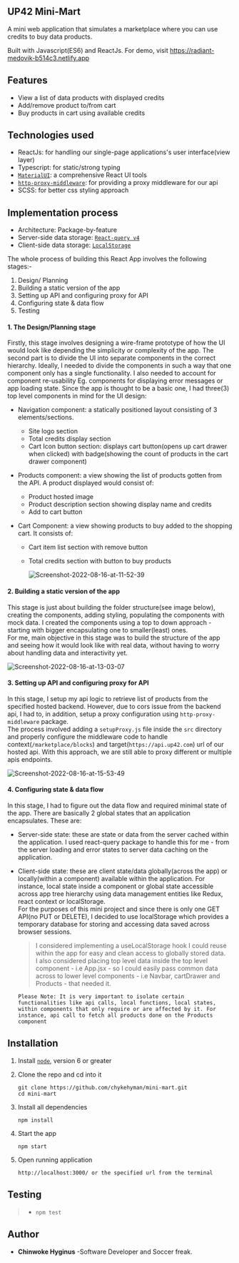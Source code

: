 ## UP42 Mini-Mart

A mini web application that simulates a marketplace where you can use credits to buy data products.

Built with Javascript(ES6) and ReactJs.
For demo, visit https://radiant-medovik-b514c3.netlify.app

## Features

- View a list of data products with displayed credits
- Add/remove product to/from cart
- Buy products in cart using available credits

## Technologies used

- ReactJs: for handling our single-page applications's user interface(view layer)
- Typescript: for static/strong typing
- [`MaterialUI`](https://mui.com/): a comprehensive React UI tools
- [`http-proxy-middleware`](https://www.npmjs.com/package/http-proxy-middleware): for providing a proxy middleware for our api
- SCSS: for better css styling approach

## Implementation process

- Architecture: Package-by-feature
- Server-side data storage: [`React-query v4`](https://tanstack.com/query/v4/?from=reactQueryV3&original=https://react-query-v3.tanstack.com/)
- Client-side data storage: [`LocalStorage`](https://developer.mozilla.org/en-US/docs/Web/API/Window/localStorage)

The whole process of building this React App involves the following stages:-

1. Design/ Planning
2. Building a static version of the app
3. Setting up API and configuring proxy for API
4. Configuring state & data flow
5. Testing

#### 1. The Design/Planning stage

Firstly, this stage involves designing a wire-frame prototype of how the UI would look like depending the simplicity or complexity of the app. The second part is to divide the UI into separate components in the correct hierarchy. Ideally, I needed to divide the components in such a way that one component only has a single functionality. I also needed to account for component re-usability Eg. components for displaying error messages or app loading state.
Since the app is thought to be a basic one, I had three(3) top level components in mind for the UI design:

- Navigation component: a statically positioned layout consisting of 3 elements/sections.
  - Site logo section
  - Total credits display section
  - Cart Icon button section: displays cart button(opens up cart drawer when clicked) with badge(showing the count of products in the cart drawer component)
- Products component: a view showing the list of products gotten from the API. A product displayed would consist of:
  - Product hosted image
  - Product description section showing display name and credits
  - Add to cart button
- Cart Component: a view showing products to buy added to the shopping cart. It consists of:

  - Cart item list section with remove button
  - Total credits section with button to buy products

    <div><img src="https://i.ibb.co/8bL21p8/Screenshot-2022-08-16-at-11-52-39.png" alt="Screenshot-2022-08-16-at-11-52-39" border="0" /></div>

#### 2. Building a static version of the app

This stage is just about building the folder structure(see image below), creating the components, adding styling, populating the components with mock data. I created the components using a top to down approach - starting with bigger encapsulating one to smaller(least) ones. <br>
For me, main objective in this stage was to build the structure of the app and seeing how it would look like with real data, without having to worry about handling data and interactivity yet.

  <div><img src="https://i.ibb.co/D7CfVXF/Screenshot-2022-08-16-at-13-03-07.png" alt="Screenshot-2022-08-16-at-13-03-07" border="0" /></div>

#### 3. Setting up API and configuring proxy for API

In this stage, I setup my api logic to retrieve list of products from the specified hosted backend. However, due to cors issue from the backend api, I had to, in addition, setup a proxy configuration using `http-proxy-middleware` package. <br />
The process involved adding a `setupProxy.js` file inside the `src` directory and properly configure the middleware code to handle context(`/marketplace/blocks`) and target(`https://api.up42.com`) url of our hosted api. With this approach, we are still able to proxy different or multiple apis endpoints.

<div><img src="https://i.ibb.co/yqRKfq0/Screenshot-2022-08-16-at-15-53-49.png" alt="Screenshot-2022-08-16-at-15-53-49" border="0" /></div>

#### 4. Configuring state & data flow

In this stage, I had to figure out the data flow and required minimal state of the app. There are basically 2 global states that an application encapsulates. These are:

- Server-side state: these are state or data from the server cached within the application. I used react-query package to handle this for me - from the server loading and error states to server data caching on the application.
- Client-side state: these are client state/data globally(across the app) or locally(within a component) available within the application. For instance, local state inside a component or global state accessible across app tree hierarchy using data management entities like Redux, react context or localStorage. <br />
  For the purposes of this mini project and since there is only one GET API(no PUT or DELETE), I decided to use localStorage which provides a temporary database for storing and accessing data saved across browser sessions.

  > I considered implementing a useLocalStorage hook I could reuse within the app for easy and clean access to globally stored data. <br /> I also considered placing top level data inside the top level component - i.e App.jsx - so I could easily pass common data across to lower level components - i.e Navbar, cartDrawer and Products - that needed it.

  `Please Note: It is very important to isolate certain functionalities like api calls, local functions, local states, within components that only require or are affected by it. For instance, api call to fetch all products done on the Products component`

## Installation

1. Install [`node`](https://nodejs.org/en/download/), version 6 or greater

2. Clone the repo and cd into it

   ```
   git clone https://github.com/chykehyman/mini-mart.git
   cd mini-mart
   ```

3. Install all dependencies

   ```
   npm install
   ```

4. Start the app

   ```
   npm start
   ```

5. Open running application

   ```
   http://localhost:3000/ or the specified url from the terminal
   ```

## Testing

> - `npm test`

## Author

- **Chinwoke Hyginus** -Software Developer and Soccer freak.
